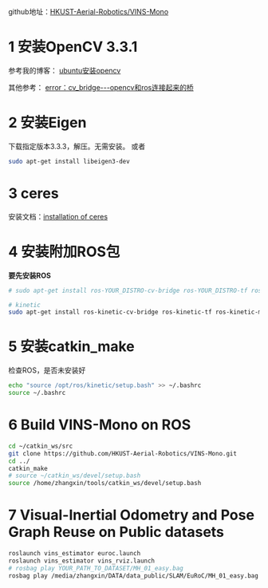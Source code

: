 

github地址：[HKUST-Aerial-Robotics/VINS-Mono](https://github.com/HKUST-Aerial-Robotics/VINS-Mono)


# 1 安装OpenCV 3.3.1
参考我的博客：
[ubuntu安装opencv](https://blog.csdn.net/sdlypyzq/article/details/88852286)

其他参考：
[error：cv_bridge---opencv和ros连接起来的桥](http://www.cnblogs.com/Jessica-jie/p/6959309.html)



# 2 安装Eigen
下载指定版本3.3.3，解压。无需安装。
或者
```bash
sudo apt-get install libeigen3-dev
```

# 3 ceres
安装文档：[installation of ceres](http://ceres-solver.org/installation.html)


# 4 安装附加ROS包
**要先安装ROS**

```bash
# sudo apt-get install ros-YOUR_DISTRO-cv-bridge ros-YOUR_DISTRO-tf ros-YOUR_DISTRO-message-filters ros-YOUR_DISTRO-image-transport

# kinetic
sudo apt-get install ros-kinetic-cv-bridge ros-kinetic-tf ros-kinetic-message-filters ros-kinetic-image-transport
```

# 5 安装catkin_make
检查ROS，是否未安装好
```bash
echo "source /opt/ros/kinetic/setup.bash" >> ~/.bashrc
source ~/.bashrc
```


# 6 Build VINS-Mono on ROS
```bash
cd ~/catkin_ws/src
git clone https://github.com/HKUST-Aerial-Robotics/VINS-Mono.git
cd ../
catkin_make
# source ~/catkin_ws/devel/setup.bash
source /home/zhangxin/tools/catkin_ws/devel/setup.bash
```


# 7 Visual-Inertial Odometry and Pose Graph Reuse on Public datasets
```bash
roslaunch vins_estimator euroc.launch
roslaunch vins_estimator vins_rviz.launch
# rosbag play YOUR_PATH_TO_DATASET/MH_01_easy.bag 
rosbag play /media/zhangxin/DATA/data_public/SLAM/EuRoC/MH_01_easy.bag
```